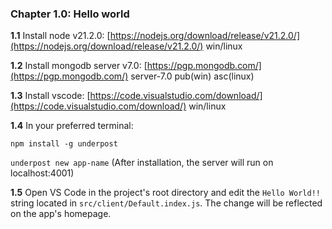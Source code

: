 ### Chapter 1.0: Hello world

**1.1** Install node v21.2.0: [https://nodejs.org/download/release/v21.2.0/](https://nodejs.org/download/release/v21.2.0/) win/linux

**1.2** Install mongodb server v7.0: [https://pgp.mongodb.com/](https://pgp.mongodb.com/) server-7.0 pub(win) asc(linux)

**1.3** Install vscode: [https://code.visualstudio.com/download/](https://code.visualstudio.com/download/) win/linux

**1.4** In your preferred terminal:

`npm install -g underpost`

`underpost new app-name` (After installation, the server will run on localhost:4001)

**1.5** Open VS Code in the project's root directory and edit the `Hello World!!` string located in `src/client/Default.index.js`. The change will be reflected on the app's homepage.

